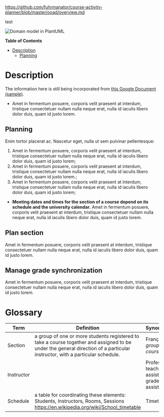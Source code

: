
https://github.com/fuhrmanator/course-activity-planner/blob/master/ooad/overview.md

test

![Domain model in PlantUML](http://www.plantuml.com/plantuml/png/06qq308p3E2PSgM9tCBUrhQ-a7OtuY4WcYaahWA2qFBgfJVN_hrJsjB5q0othhC3I13Dl92fvucLjsqN_ps9uns9e_ts3PIaVfNu_ZzEkZUgsiogCRZv6NEyJm96nYp0XGlzZgb-ax6sktw1gPtmGcuGu8Lv8A4H0LR-1PL1A-i-0zlhm8MHwMNyzeqzW8ooPpLW5PMcU2fM_JQUCj2ShJ_EpiqjQcyTdbATPfSd2SdzzeUklKnGSfn6yZJKaUZtEF4VYj1dT8NNI1JbCY8Njt_kuCymBme8dnC8wgO82pSgEE8saEBy-vmCzHmHWL4FiRW08QyYuhQt-wFvz0m00)

**Table of Contents**  
- [Description](#description)
  - [Planning](#planning)
    
 # Description
The information here is still being incorporated from [this Google Document (sample)](https://www.google.com).
 - Amet in fermentum posuere, corporis velit praesent at interdum, tristique consectetuer nullam nulla neque erat, nulla id iaculis libero dolor duis, quam id justo lorem.
 

## Planning
Enim tortor placerat ac. Nascetur eget, nulla ut sem pulvinar pellentesque: 

 1. Amet in fermentum posuere, corporis velit praesent at interdum, tristique consectetuer nullam nulla neque erat, nulla id iaculis libero dolor duis, quam id justo lorem;
 2. Amet in fermentum posuere, corporis velit praesent at interdum, tristique consectetuer nullam nulla neque erat, nulla id iaculis libero dolor duis, quam id justo lorem.;
 3. Amet in fermentum posuere, corporis velit praesent at interdum, tristique consectetuer nullam nulla neque erat, nulla id iaculis libero dolor duis, quam id justo lorem;

 - **Meeting dates and times for the section of a course depend on its schedule and the university calendar.** Amet in fermentum posuere, corporis velit praesent at interdum, tristique consectetuer nullam nulla neque erat, nulla id iaculis libero dolor duis, quam id justo lorem.

## Plan section
Amet in fermentum posuere, corporis velit praesent at interdum, tristique consectetuer nullam nulla neque erat, nulla id iaculis libero dolor duis, quam id justo lorem. 

## Manage grade synchronization
Amet in fermentum posuere, corporis velit praesent at interdum, tristique consectetuer nullam nulla neque erat, nulla id iaculis libero dolor duis, quam id justo lorem.

 # Glossary
Term | Definition | Synonyms
---- | ---------- | --------
Section | a group of one or more students registered to take a course together and assigned to be under the general direction of a particular instructor, with a particular schedule. | Français : *groupe-cours*
Instructor | | Professor, teaching assistant, grader, lab assistant
Schedule | a table for coordinating these elements: Students, Instructors, Rooms, Sessions https://en.wikipedia.org/wiki/School_timetable | Timetable
